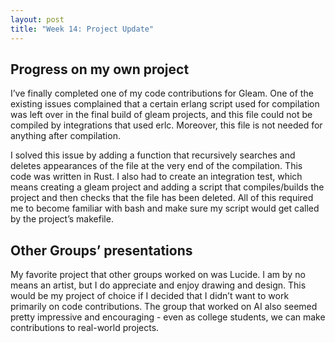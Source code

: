 ```yaml
---
layout: post
title: "Week 14: Project Update"
---
```




## Progress on my own project
I’ve finally completed one of my code contributions for Gleam. One of the existing issues complained that a certain erlang script used for compilation was left over in the final build of gleam projects, and this file could not be compiled by integrations that used erlc. Moreover, this file is not needed for anything after compilation. 

<!--more-->

I solved this issue by adding a function that recursively searches and deletes appearances of the file at the very end of the compilation. This code was written in Rust. I also had to create an integration test, which means creating a gleam project and adding a script that compiles/builds the project and then checks that the file has been deleted. All of this required me to become familiar with bash and make sure my script would get called by the project’s makefile. 


## Other Groups’ presentations
My favorite project that other groups worked on was Lucide. I am by no means an artist, but I do appreciate and enjoy drawing and design. This would be my project of choice if I decided that I didn’t want to work primarily on code contributions. The group that worked on AI also seemed pretty impressive and encouraging - even as college students, we can make contributions to real-world projects. 
